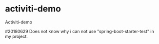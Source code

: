 # activiti-demo
Activiti-demo

#20180629
Does not know why i can not use "spring-boot-starter-test" in my project.
